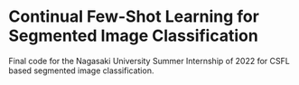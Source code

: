 # Continual Few-Shot Learning for Segmented Image Classification

Final code for the Nagasaki University Summer Internship of 2022 for CSFL based segmented image classification.
